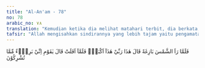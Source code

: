 ```yaml
---
title: "Al-An'am - 78"
no: 78
arabic_no: ٧٨
translation: "Kemudian ketika dia melihat matahari terbit, dia berkata, “Inilah Tuhanku, ini lebih besar.” Tetapi ketika matahari terbenam, dia berkata, “Wahai kaumku! Sungguh, aku berlepas diri dari apa yang kamu persekutukan.”"
tafsir: "Allah mengisahkan sindirannya yang lebih tajam yaitu pengamatan Nabi Ibrahim terhadap matahari, benda langit yang paling terang cahayanya menurut pandangan mata, yang merupakan rentetan ketiga dari pengamatan-pengamatan Ibrahim yang telah lalu, yaitu setelah Ibrahim melihat matahari terbit di ufuk dia pun berkata: \"Yang terlihat sekarang inilah Tuhanku.\" Ini lebih besar daripada bintang dan bulan. Akan tetapi setelah matahari itu tenggelam dan sirna dari pandangan, beliau pun mengeluarkan peringatan: \"Wahai kaumku sebenarnya aku berlepas diri dari apa yang kamu persekutukan.\"\n\nSindiran ini adalah sindiran yang paling tajam untuk membungkamkan kaumnya agar mereka tidak mengajukan alasan lain untuk mengingkari kebenaran yang berhasil dibuktikan oleh Ibrahim."
---
```

فَلَمَّا رَاَ الشَّمْسَ بَازِغَةً قَالَ هٰذَا رَبِّيْ هٰذَآ اَكْبَرُۚ فَلَمَّآ اَفَلَتْ قَالَ يٰقَوْمِ اِنِّيْ بَرِيْۤءٌ مِّمَّا تُشْرِكُوْنَ 